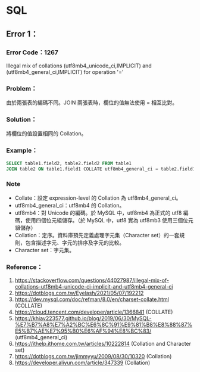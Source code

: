 # SQL
## Error 1：
### Error Code：1267
Illegal mix of collations (utf8mb4_unicode_ci,IMPLICIT) and (utf8mb4_general_ci,IMPLICIT) for operation '='
### Problem：
由於兩張表的編碼不同。JOIN 兩張表時，欄位的值無法使用 = 相互比對。
### Solution：
將欄位的值設置相同的 Collation。
### Example：
```SQL
SELECT table1.field2, table2.field2 FROM table1 
JOIN table2 ON table1.field1 COLLATE utf8mb4_general_ci = table2.field1 COLLATE utf8mb4_general_ci;
```
### Note
* Collate：設定 expression-level 的 Collation 為 utf8mb4_general_ci。
* utf8mb4_general_ci：utf8mb4 的 Collation。
* utf8mb4：對 Unicode 的編碼。於 MySQL 中，utf8mb4 為正式的 utf8 編碼，使用四個位元組儲存。（於 MySQL 中，utf8 實為 utf8mb3 使用三個位元組儲存）
* Collation：定序。資料庫預先定義處理字元集（Character set）的一套規則，包含描述字元、字元的排序及字元的比較。
* Character set：字元集。
### Reference：
1. https://stackoverflow.com/questions/44027987/illegal-mix-of-collations-utf8mb4-unicode-ci-implicit-and-utf8mb4-general-ci
2. https://dotblogs.com.tw/Eyelash/2021/05/07/192212
3. https://dev.mysql.com/doc/refman/8.0/en/charset-collate.html (COLLATE)
4. https://cloud.tencent.com/developer/article/1366841 (COLLATE)
5. https://khiav223577.github.io/blog/2019/06/30/MySQL-%E7%B7%A8%E7%A2%BC%E6%8C%91%E9%81%B8%E8%88%87%E5%B7%AE%E7%95%B0%E6%AF%94%E8%BC%83/ (utf8mb4_general_ci)
6. https://ithelp.ithome.com.tw/articles/10222814 (Collation and Character set)
7. https://dotblogs.com.tw/jimmyyu/2009/08/30/10320 (Collation)
8. https://developer.aliyun.com/article/347339 (Collation)